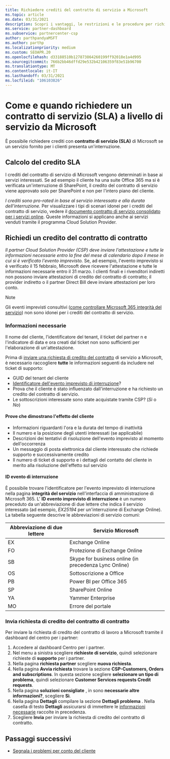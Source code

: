 ```yaml
---
title: Richiedere crediti del contratto di servizio a Microsoft
ms.topic: article
ms.date: 03/31/2021
description: Scopri i vantaggi, le restrizioni e le procedure per richiedere un credito di contratto di servizio (SLA) a Microsoft qualora i clienti dovessero riscontrare un'interruzione del servizio.
ms.service: partner-dashboard
ms.subservice: partnercenter-csp
author: parthpandyaMSFT
ms.author: parthp
ms.localizationpriority: medium
ms.custom: SEOAPR.20
ms.openlocfilehash: d33188510b127873864260199ff92018e1a4d995
ms.sourcegitcommit: 766b2bb46dffd29e532b42106359f83e51b96700
ms.translationtype: MT
ms.contentlocale: it-IT
ms.lasthandoff: 03/31/2021
ms.locfileid: "106103826"
---
```

# <a name="how-and-when-to-request-a-service-level-agreement-sla-credit-from-microsoft"></a>Come e quando richiedere un contratto di servizio (SLA) a livello di servizio da Microsoft

È possibile richiedere crediti con **contratto di servizio (SLA)** di Microsoft se un servizio fornito per i clienti presenta un'interruzione.

## <a name="sla-credit-calculation"></a>Calcolo del credito SLA

I crediti del contratto di servizio di Microsoft vengono determinati in base ai servizi interessati. Se ad esempio il cliente ha una suite Office 365 ma si è verificata un'interruzione di SharePoint, il credito del contratto di servizio viene approvato solo per SharePoint e non per l'intero piano del cliente.

*I crediti sono pro-rated in base al servizio interessato e alla durata dell'interruzione.* Per visualizzare i tipi di scenari idonei per i crediti del contratto di servizio, vedere il [documento contratto di servizio consolidato per i servizi online](http://www.microsoftvolumelicensing.com/DocumentSearch.aspx?Mode=3&DocumentTypeId=37). Queste informazioni si applicano anche ai servizi venduti tramite il programma Cloud Solution Provider.


## <a name="request-an-sla-credit"></a>Richiedi un credito del contratto di contratto

*Il partner Cloud Solution Provider (CSP) deve inviare l'attestazione e tutte le informazioni necessarie entro la fine del mese di calendario dopo il mese in cui si è verificato l'evento imprevisto.* Se, ad esempio, l'evento imprevisto si è verificato il 15 febbraio, Microsoft deve ricevere l'attestazione e tutte le informazioni necessarie entro il 31 marzo. I clienti finali e i rivenditori indiretti non possono inviare attestazioni di credito del contratto di contratto; il provider indiretto o il partner Direct Bill deve inviare attestazioni per loro conto.

>[!NOTE]
>Gli eventi imprevisti consultivi ([come controllare Microsoft 365 integrità del servizio](https://docs.microsoft.com/microsoft-365/enterprise/view-service-health?&preserve-view=trueo365-worldwide#incidents-and-advisories)) non sono idonei per i crediti del contratto di servizio.

### <a name="required-information"></a>Informazioni necessarie

Il nome del cliente, l'identificatore del tenant, il ticket del partner n e l'indicatore di data e ora creati dal ticket non sono sufficienti per l'elaborazione di un'attestazione.

Prima di [inviare una richiesta di credito del contratto](#submit-sla-credit-request) di servizio a Microsoft, è necessario raccogliere **tutte** le informazioni seguenti da includere nel ticket di supporto:

- GUID del tenant del cliente
- [Identificatore dell'evento imprevisto di interruzione](#outage-incident-identifier)?
- Prova che il cliente è stato influenzato dall'interruzione e ha richiesto un credito del contratto di servizio.
- Le sottoscrizioni interessate sono state acquistate tramite CSP? (*Sì* o *No*)

#### <a name="evidence-that-proves-customer-impact"></a>Prove che dimostrano l'effetto del cliente

- Informazioni riguardanti l'ora e la durata del tempo di inattività
- Il numero e la posizione degli utenti interessati (se applicabile)
- Descrizioni dei tentativi di risoluzione dell'evento imprevisto al momento dell'occorrenza
- Un messaggio di posta elettronica dal cliente interessato che richiede supporto e successivamente credito
- Il numero di ticket di supporto e i dettagli del contatto del cliente in merito alla risoluzione dell'effetto sul servizio


#### <a name="outage-incident-identifier"></a>ID evento di interruzione

È possibile trovare l'identificatore per l'evento imprevisto di interruzione nella pagina **integrità del servizio** nell'interfaccia di amministrazione di Microsoft 365. L' **ID evento imprevisto di interruzione** è un numero preceduto da un'abbreviazione di due lettere che indica il servizio interessato (ad esempio, *EX25194* per un'interruzione di Exchange Online). La tabella seguente descrive le abbreviazioni di servizio comuni:

| Abbreviazione di due lettere | Servizio Microsoft |
| ----------------------- | ----------------- |
| EX | Exchange Online |
| FO | Protezione di Exchange Online |
| SB | Skype for business online (in precedenza Lync Online) |
| OS | Sottoscrizione a Office |
| PB | Power BI per Office 365 |
| SP | SharePoint Online |
| YA | Yammer Enterprise |
| MO | Errore del portale |

### <a name="submit-sla-credit-request"></a>Invia richiesta di credito del contratto di contratto

Per inviare la richiesta di credito del contratto di lavoro a Microsoft tramite il dashboard del centro per i partner:

1. Accedere al dashboard Centro per i partner.
2. Nel menu a sinistra scegliere **richieste di servizio**, quindi selezionare richieste di **supporto** per i partner.
3. Nella pagina **richiesta partner** scegliere **nuova richiesta**.
4. Nella pagina **Avvia richiesta** trovare la sezione **CSP-Customers, Orders and subscriptions**. In questa sezione scegliere **selezionare un tipo di problema**, quindi selezionare **Customer Services requests Credit requests**.
5. Nella pagina **soluzioni consigliate** , in sono **necessarie altre informazioni?**, scegliere **Sì**.
6. Nella pagina **Dettagli** compilare la sezione **Dettagli problema** . Nella casella di testo **Dettagli** assicurarsi di immettere le [informazioni necessarie](#required-information) raccolte in precedenza.
7. Scegliere **Invia** per inviare la richiesta di credito del contratto di contratto.

## <a name="next-steps"></a>Passaggi successivi

- [Segnala i problemi per conto del cliente](report-problems-on-behalf-of-a-customer.md)
